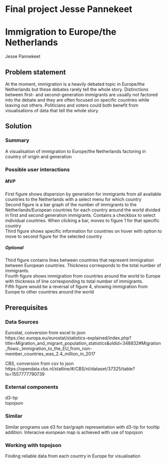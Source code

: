 # Final project Jesse Pannekeet
<h1>Immigration to Europe/the Netherlands</h1>
Jesse Pannekeet

<h2>Problem statement</h2>
<p>At the moment, immigration is a heavily debated topic in Europe/the Netherlands but these debates rarely tell the whole story. Distinctions between first- and second-generation immigrants are usually not factored into the debate and they are often focused on specific countries while leaving out others. Politicians and voters could both benefit from visualisations of data that tell the whole story.

<h2>Solution</h2>
<h3>Summary</h3>
<p>A visualisation of immigration to Europe/the Netherlands factoring in country of origin and generation<br />
<h3>Possible user interactions</h3>
<h5>MVP</h5>
<p>First figure shows dispersion by generation for immigrants from all available countries to the Netherlands with a select menu for which country<br />
Second figure is a bar graph of the number of immigrants to the Netherlands/European countries for each country around the world divided in first and second generation immigrants. Contains a checkbox to select individual countries. When clicking a bar, moves to figure 1 for that specific country<br />
Third figure shows specific information for countries on hover with option to move to second figure for the selected country
<h5>Optional</h5>
<p>Third figure contains lines between countries that represent immigration between European countries. Thickness corresponds to the total number of immigrants.<br />
Fourth figure shows immigration from countries around the world to Europe with thickness of line corresponding to total number of immigrants.<br />
Fifth figure would be a reversal of figure 4, showing immigration from Europe to other countries around the world

<h2>Prerequisites</h2>
<h3>Data Sources</h3>
<p>Eurostat, conversion from excel to json<br />
https://ec.europa.eu/eurostat/statistics-explained/index.php?title=Migration_and_migrant_population_statistics&oldid=348832#Migration_flows:_Immigration_to_the_EU_from_non-member_countries_was_2.4_million_in_2017
<p>CBS, conversion from csv to json<br />
https://opendata.cbs.nl/statline/#/CBS/nl/dataset/37325/table?ts=1557777790739

<h3>External components</h3>
<p>d3-tip<br />topojson

<h3>Similar</h3>
<p>Similar programs use d3 for bar/graph representation with d3-tip for tooltip addition. Interacive european map is achieved with use of topojson

<h3>Working with topojson</h3>
Finding reliable data from each country in Europe for visualisation
